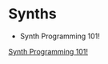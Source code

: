 # Synths

- Synth Programming 101!

[Synth Programming 101!](https://www.youtube.com/watch?v=_qBrjL-sH88 "Synth Programming 101!")


